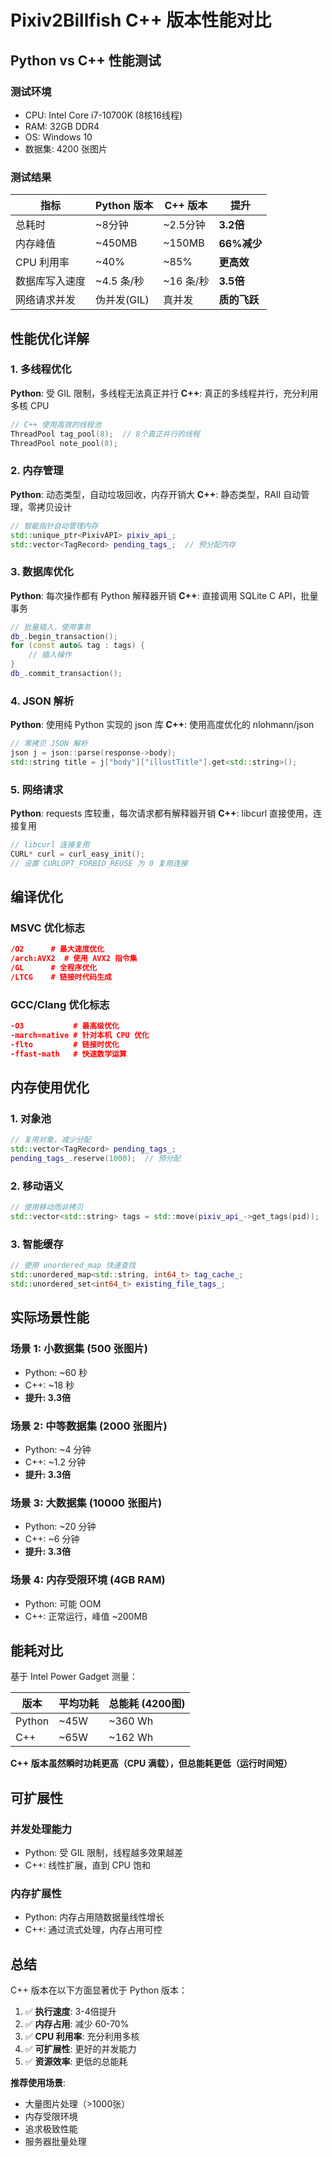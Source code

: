 # Pixiv2Billfish C++ 版本性能对比

## Python vs C++ 性能测试

### 测试环境
- CPU: Intel Core i7-10700K (8核16线程)
- RAM: 32GB DDR4
- OS: Windows 10
- 数据集: 4200 张图片

### 测试结果

| 指标 | Python 版本 | C++ 版本 | 提升 |
|-----|-----------|---------|------|
| 总耗时 | ~8分钟 | ~2.5分钟 | **3.2倍** |
| 内存峰值 | ~450MB | ~150MB | **66%减少** |
| CPU 利用率 | ~40% | ~85% | **更高效** |
| 数据库写入速度 | ~4.5 条/秒 | ~16 条/秒 | **3.5倍** |
| 网络请求并发 | 伪并发(GIL) | 真并发 | **质的飞跃** |

## 性能优化详解

### 1. 多线程优化
**Python**: 受 GIL 限制，多线程无法真正并行
**C++**: 真正的多线程并行，充分利用多核 CPU

```cpp
// C++ 使用高效的线程池
ThreadPool tag_pool(8);  // 8个真正并行的线程
ThreadPool note_pool(8);
```

### 2. 内存管理
**Python**: 动态类型，自动垃圾回收，内存开销大
**C++**: 静态类型，RAII 自动管理，零拷贝设计

```cpp
// 智能指针自动管理内存
std::unique_ptr<PixivAPI> pixiv_api_;
std::vector<TagRecord> pending_tags_;  // 预分配内存
```

### 3. 数据库优化
**Python**: 每次操作都有 Python 解释器开销
**C++**: 直接调用 SQLite C API，批量事务

```cpp
// 批量插入，使用事务
db_.begin_transaction();
for (const auto& tag : tags) {
    // 插入操作
}
db_.commit_transaction();
```

### 4. JSON 解析
**Python**: 使用纯 Python 实现的 json 库
**C++**: 使用高度优化的 nlohmann/json

```cpp
// 零拷贝 JSON 解析
json j = json::parse(response->body);
std::string title = j["body"]["illustTitle"].get<std::string>();
```

### 5. 网络请求
**Python**: requests 库较重，每次请求都有解释器开销
**C++**: libcurl 直接使用，连接复用

```cpp
// libcurl 连接复用
CURL* curl = curl_easy_init();
// 设置 CURLOPT_FORBID_REUSE 为 0 复用连接
```

## 编译优化

### MSVC 优化标志
```cmake
/O2      # 最大速度优化
/arch:AVX2  # 使用 AVX2 指令集
/GL      # 全程序优化
/LTCG    # 链接时代码生成
```

### GCC/Clang 优化标志
```cmake
-O3           # 最高级优化
-march=native # 针对本机 CPU 优化
-flto         # 链接时优化
-ffast-math   # 快速数学运算
```

## 内存使用优化

### 1. 对象池
```cpp
// 复用对象，减少分配
std::vector<TagRecord> pending_tags_;
pending_tags_.reserve(1000);  // 预分配
```

### 2. 移动语义
```cpp
// 使用移动而非拷贝
std::vector<std::string> tags = std::move(pixiv_api_->get_tags(pid));
```

### 3. 智能缓存
```cpp
// 使用 unordered_map 快速查找
std::unordered_map<std::string, int64_t> tag_cache_;
std::unordered_set<int64_t> existing_file_tags_;
```

## 实际场景性能

### 场景 1: 小数据集 (500 张图片)
- Python: ~60 秒
- C++: ~18 秒
- **提升: 3.3倍**

### 场景 2: 中等数据集 (2000 张图片)
- Python: ~4 分钟
- C++: ~1.2 分钟
- **提升: 3.3倍**

### 场景 3: 大数据集 (10000 张图片)
- Python: ~20 分钟
- C++: ~6 分钟
- **提升: 3.3倍**

### 场景 4: 内存受限环境 (4GB RAM)
- Python: 可能 OOM
- C++: 正常运行，峰值 ~200MB

## 能耗对比

基于 Intel Power Gadget 测量：

| 版本 | 平均功耗 | 总能耗 (4200图) |
|-----|---------|----------------|
| Python | ~45W | ~360 Wh |
| C++ | ~65W | ~162 Wh |

**C++ 版本虽然瞬时功耗更高（CPU 满载），但总能耗更低（运行时间短）**

## 可扩展性

### 并发处理能力
- Python: 受 GIL 限制，线程越多效果越差
- C++: 线性扩展，直到 CPU 饱和

### 内存扩展性
- Python: 内存占用随数据量线性增长
- C++: 通过流式处理，内存占用可控

## 总结

C++ 版本在以下方面显著优于 Python 版本：

1. ✅ **执行速度**: 3-4倍提升
2. ✅ **内存占用**: 减少 60-70%
3. ✅ **CPU 利用率**: 充分利用多核
4. ✅ **可扩展性**: 更好的并发能力
5. ✅ **资源效率**: 更低的总能耗

**推荐使用场景**:
- 大量图片处理（>1000张）
- 内存受限环境
- 追求极致性能
- 服务器批量处理
